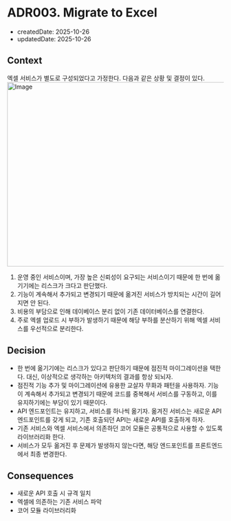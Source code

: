 # ADR003. Migrate to Excel
- createdDate: 2025-10-26
- updatedDate: 2025-10-26

## Context

엑셀 서비스가 별도로 구성되었다고 가정한다. 다음과 같은 상황 및 결정이 있다.
<img width="556" height="429" alt="Image" src="https://github.com/user-attachments/assets/1fc85239-0d17-49b8-90bc-f52db4a23a51" />
1. 운영 중인 서비스이며, 가장 높은 신뢰성이 요구되는 서비스이기 때문에 한 번에 옮기기에는 리스크가 크다고 판단했다.
2. 기능이 계속해서 추가되고 변경되기 때문에 옮겨진 서비스가 방치되는 시간이 길어지면 안 된다.
3. 비용의 부담으로 인해 데이베이스 분리 없이 기존 데이터베이스를 연결한다.
4. 주로 엑셀 업로드 시 부하가 발생하기 때문에 해당 부하를 분산하기 위해 엑셀 서비스를 우선적으로 분리한다.

## Decision
- 한 번에 옮기기에는 리스크가 있다고 판단하기 때문에 점진적 마이그레이션을 택한다. 대신, 이상적으로 생각하는 아키텍처의 결과를 항상 되뇌자.
- 점진적 기능 추가 및 마이그레이션에 유용한 교살자 무화과 패턴을 사용하자. 기능이 계속해서 추가되고 변경되기 때문에 코드를 중복해서 서비스를 구동하고, 이를 유지하기에는 부담이 있기 때문이다.
- API 엔드포인트는 유지하고, 서비스를 하나씩 옮기자. 옮겨진 서비스는 새로운 API 엔드포인트를 갖게 되고, 기존 호출되던 API는 새로운 API를 호출하게 하자.
- 기존 서비스와 엑셀 서비스에서 의존하던 코어 모듈은 공통적으로 사용할 수 있도록 라이브러리화 한다. 
- 서비스가 모두 옮겨진 후 문제가 발생하지 않는다면, 해당 엔드포인트를 프론트엔드에서 최종 변경한다.

## Consequences
- 새로운 API 호출 시 규격 일치
- 엑셀에 의존하는 기존 서비스 파악
- 코어 모듈 라이브러리화
